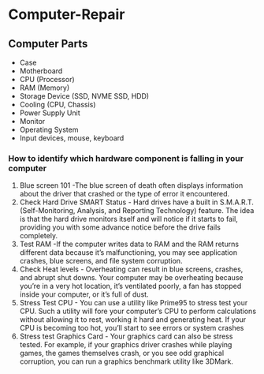 # Computer-Repair
## Computer Parts
- Case
- Motherboard
- CPU (Processor)
- RAM (Memory)
- Storage Device (SSD, NVME SSD, HDD)
- Cooling (CPU, Chassis)
- Power Supply Unit
- Monitor
- Operating System
- Input devices, mouse, keyboard
### How to identify which hardware component is falling in your computer 
1. Blue screen 101 -The blue screen of death often displays information about the driver that crashed or the type of error it encountered.
2. Check Hard Drive SMART Status - Hard drives have a built in S.M.A.R.T. (Self-Monitoring, Analysis, and Reporting Technology) feature. The idea is that the hard drive monitors itself and will notice if it starts to fail, providing you with some advance notice before the drive fails completely.
3. Test RAM -If the computer writes data to RAM and the RAM returns different data because it’s malfunctioning, you may see application crashes, blue screens, and file system corruption.
4. Check  Heat levels - Overheating can result in blue screens, crashes, and abrupt shut downs. Your computer may be overheating because you’re in a very hot location, it’s ventilated poorly, a fan has stopped inside your computer, or it’s full of dust.
5. Stress Test CPU - You can use a utility like Prime95 to stress test your CPU. Such a utility will fore your computer’s CPU to perform calculations without allowing it to rest, working it hard and generating heat. If your CPU is becoming too hot, you’ll start to see errors or system crashes
6. Stress test Graphics Card - Your graphics card can also be stress tested. For example, if your graphics driver crashes while playing games, the games themselves crash, or you see odd graphical corruption, you can run a graphics benchmark utility like 3DMark.
